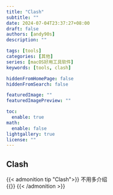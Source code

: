 ```yaml
---
title: "Clash"
subtitle: ""
date: 2024-07-04T23:37:27+08:00
draft: false
authors: [andy90s]
description: ""

tags: [tools]
categories: [其他]
series: [macOS好用工具软件]
keywords: [tools, clash]

hiddenFromHomePage: false
hiddenFromSearch: false

featuredImage: ""
featuredImagePreview: ""

toc:
  enable: true
math:
  enable: false
lightgallery: true
license: ""
---
```


## Clash
{{< admonition tip "Clash">}}
不用多介绍<br>
{{<link href="https://github.com/clash-verge-rev/clash-verge-rev" content="【Clash】">}}
{{< /admonition >}}
